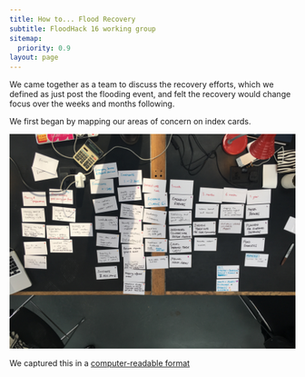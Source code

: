 ```yaml
---
title: How to... Flood Recovery
subtitle: FloodHack 16 working group
sitemap:
  priority: 0.9
layout: page
---
```

We came together as a team to discuss the recovery efforts, which we defined as just post the flooding event, and felt the recovery would change focus over the weeks and months following.

We first began by mapping our areas of concern on index cards.

![](images/mindmap.jpg)

We captured this in a [computer-readable format](data/recovery_map.yml)
